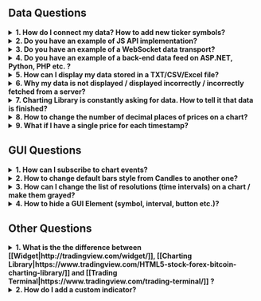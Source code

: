 ## Data Questions

<details>
<summary><b>1. How do I connect my data? How to add new ticker symbols?</b></summary>
<p>

We’ve done lot of work to make the process of connecting data simple and clear.
<p>

First, you need to read and understand this article: [[How to connect my data|https://github.com/tradingview/charting_library/wiki/How-To-Connect-My-Data]]
<p>

If you still have questions, open [[Demo Chart|https://demo_chart.tradingview.com]], then open Debugger-Network and filter requests by `demo_feed`. You will see all requests and corresponding responses in the [[UDF]] format.
</details>

<details>
<summary><b>2. Do you have an example of JS API implementation?</b></summary>
<p>

<p>
    If you look at the picture below, you will see the UDF Adapter as an example of the JS API implementation. Its code is not minified and it is written in such a way that our clients can understand how it works.
<p>
    [[Scheme|https://github.com/tradingview/charting_library/wiki/How-To-Connect-My-Data#udf-scheme]]
</details>

<details>
<summary><b>3. Do you have an example of a WebSocket data transport?</b></summary>
<p>

<p>
    We don’t have an example of such integration, but we still hope to make this example in the future.

</details>
<details>
<summary><b>4. Do you have an example of a back-end data feed on ASP.NET, Python, PHP etc. ?</b></summary>
<p>

<p>
    The only example of a back-end feed that we have is written on Javascript for NodeJS. You can find it here: [[yahoo_datafeed|https://github.com/tradingview/yahoo_datafeed]]

</details>
<details>
<summary><b>5. How can I display my data stored in a TXT/CSV/Excel file?</b></summary>

<p>

<p>
First of all, the Charting Library is not intended to display data from files. It is used to display bars data from a server. Secondly, you should keep in mind that according to the agreement you should use Charting Library on public websites only. If you still want to use a file as the source of data you will need to do the following steps:

1. Write an application using any server language (.NET, PHP, NodeJS, Python etc.). This application should read the file and provide the data from it in [[UDF]] format over HTTP(S).
Note: You can provide data in another format or use websocket to transfer it, but in this case you will need to implement a [[JS-Api]] adapter on a client.
2. You should either have a static IP or register a domain so a browser can send requests to your server.
3. Open `index.html` and replace `demo_feed.tradingview.com` with the URL to your server.

</details>
<details>
<summary><b>6. Why my data is not displayed / displayed incorrectly / incorrectly fetched from a server?</b></summary>
<p>

<p>

The first thing you should do is open `index.html` or your script where you create the library widget and put the following line in the initialization options of the widget: `debug: true,`. Once you have done that, you will see lot of helpful information in your browser console. Most of important actions that happen in the library are explained in the console.
<p>

Please read [[Symbology]] thoroughly. Most of errors with data happen because of incorrect symbol settings.

</details>
<details>
<summary><b>7. Charting Library is constantly asking for data. How to tell it that data is finished?</b></summary>
<p>

<p>

Specifically for this purpose there is a flag that can be added to the responses from your server that tells the library that there is no more data on the server. It is called `no_data` for [[UDF|https://github.com/tradingview/charting_library/wiki/UDF#bars]] and `noData` for [[JS API|https://github.com/tradingview/charting_library/wiki/JS-Api#getbarssymbolinfo-resolution-from-to-onhistorycallback-onerrorcallback-firstdatarequest]]

</details>
<details>
<summary><b>8. How to change the number of decimal places of prices on a chart?</b></summary>
<p>

<p>

Please read [[Symbology]] thoroughly. Number of decimal places is calculated based on `minmov` and `pricescale` values.

</details>
<details>
<summary><b>9. What if I have a single price for each timestamp?</b></summary>
<p>

<p>

You still can display your data if you have only one price for each timestamp, but obviously you will not be able to display the data as bars/candles. Since the library is intended to display different styles of data: candles, bars, histogram, you are supposed to provide Open, High, Low, Close and optional Volume for each timestamp. If you have only one price, you can pass `Open = High = Low = Close = price`. For better view of this data, you can change default chart style to “Line” (see GUI Questions).
</details>

## GUI Questions

<details>
<summary><b>1. How can I subscribe to chart events?</b></summary>
<p>

<p>
We have a few ways to subscribe to the events:
<p>
1. Subscribing to general events that are related to a whole chart layout, not a specific chart.
[[Open article|https://github.com/tradingview/charting_library/wiki/Widget-Methods#subscribing-to-chart-events]]
<p>
2. Subscribing to events that are related to a single chart
[[Open article|https://github.com/tradingview/charting_library/wiki/Chart-Methods#subscribing-to-chart-events]]
<p>

Check the result value of subscription methods. Some of them return a [[Subscription|https://github.com/tradingview/charting_library/wiki/Subscription]] object that has methods `subscribe`/`unsubscribe`. The others accept a callback function.

</details>
<details>
<summary><b>2. How to change default bars style from Candles to another one?</b></summary>
<p>

<p>

You need to use [[overrides|https://github.com/tradingview/charting_library/wiki/Widget-Constructor#overrides]] of the Widget Constructor. Add `mainSeriesProperties.style` key. You can find allowed values in [[this article|https://github.com/tradingview/charting_library/wiki/Overrides]]

</details>
<details>
<summary><b>3. How can I change the list of resolutions (time intervals) on a chart / make them grayed?</b></summary>

* List of the resolutions displayed in a pop-up on a chart is defined by [[supported_resolutions|https://github.com/tradingview/charting_library/wiki/JS-Api#supported_resolutions]] from the data feed configuration.

* Resolutions available for a certain instrument are defined by [[supported_resolutions|https://github.com/tradingview/charting_library/wiki/Symbology#supported_resolutions]] from the instrument/symbol information.

* If you support intraday resolutions, you need to set [[has_intraday|https://github.com/tradingview/charting_library/wiki/Symbology#has_intraday-]]

* Additionally, if you support seconds, you need to set [[has_seconds|https://github.com/tradingview/charting_library/wiki/Symbology#has_seconds-]]

* If you support daily resolutions, you should set [[has_daily|https://github.com/tradingview/charting_library/wiki/Symbology#has_daily-]]

* If you support weeks and months, you should set [[has_weekly_and_monthly|https://github.com/tradingview/charting_library/wiki/Symbology#has_weekly_and_monthly-]]

* Additionally, you should set the resolutions, which are provided by your server for [[intraday resolutions|https://github.com/tradingview/charting_library/wiki/Symbology#intraday_multipliers-]] and separately for [[seconds|https://github.com/tradingview/charting_library/wiki/Symbology#seconds_multipliers-]].

* If an instrument supports (`supported_resolutions`) more resolutions that can be provided by the server (`intraday_multipliers`), the other resolutions are constructed by the chart.

</details>
<details>
<summary><b>4. How to hide a GUI Element (symbol, interval, button etc.)?</b></summary>

* Most of GUI elements can be hidden using [[Featuresets]]. Please look at the [Interactive map of featuresets](http://tradingview.github.io/featuresets.html) to find what you need.

* There are base elements that cannot be hidden, but if you still want to get rid of them you can use [CSS customization](https://github.com/tradingview/charting_library/wiki/Widget-Constructor#custom_css_url-since-14). Please note that the names, classes and identifiers of DOM elements may be changed in future versions of the product without any notifications.
</details>

## Other Questions

<details>
<summary><b>1. What is the the difference between [[Widget|http://tradingview.com/widget/]], [[Charting Library|https://www.tradingview.com/HTML5-stock-forex-bitcoin-charting-library/]] and [[Trading Terminal|https://www.tradingview.com/trading-terminal/]] ?</b></summary>
<p>

<p>
    [[Widget|http://tradingview.com/widget/]] is connected to TradingView data. Perfect for websites, blogs and forums where you need a fast & free solution. Integration is simply cutting & pasting pre-made iframe code. It has lots of display modes.
<p>
    [[Charting Library|https://www.tradingview.com/HTML5-stock-forex-bitcoin-charting-library/]] is a chart with your own data. This is a standalone solution that you download, host on your servers, connect your own data & use in your site/app for free.
<p>
    [[Trading Terminal|https://www.tradingview.com/trading-terminal/]] is a standalone product that is licensed to brokers. It includes all features available in the Charting Library, but it also has trading functionality, multiple chart layouts, watchlists, details, news widgets and other advanced tools. It has its own licensing fees associated with it.

</details>

<details>
<summary><b>2. How do I add a custom indicator?</b></summary>
<p>

<p>
    At the moment there is only one way to add custom indicators. It is described in a [[dedicated article|https://github.com/tradingview/charting_library/wiki/Creating-Custom-Studies]].
</details>